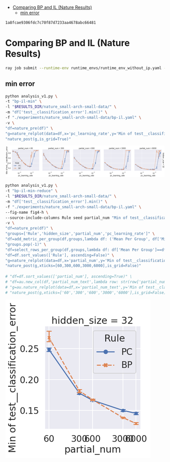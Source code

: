 <!-- TOC -->

-   [Comparing BP and IL (Nature Results)](#comparing-bp-and-il-nature-results)
    -   [min error](#min-error)

<!-- /TOC -->

```bash
1a8fcae9306fdc7c70f87d7233aa4678abc66481
```

# Comparing BP and IL (Nature Results)

```bash
ray job submit --runtime-env runtime_envs/runtime_env_without_ip.yaml --address $pssr -- python main.py -c nature_small-arch-small-data/bp-il
```

## min error

```bash
python analysis_v1.py \
-t "bp-il-min" \
-l "$RESULTS_DIR/nature_small-arch-small-data/" \
-m "df['test__classification_error'].min()" \
-f "./experiments/nature_small-arch-small-data/bp-il.yaml" \
-v \
"df=nature_pre(df)" \
"g=nature_relplot(data=df,x='pc_learning_rate',y='Min of test__classification_error',hue='Rule',style='Rule',col='partial_num',row='hidden_size').set(xscale='log')" \
"nature_post(g,is_grid=True)"
```

![](./bp-il-min-.png)

```bash
python analysis_v1.py \
-t "bp-il-min-reduce" \
-l "$RESULTS_DIR/nature_small-arch-small-data/" \
-m "df['test__classification_error'].min()" \
-f "./experiments/nature_small-arch-small-data/bp-il.yaml" \
--fig-name fig4-h \
--source-include-columns Rule seed partial_num "Min of test__classification_error" \
-v \
"df=nature_pre(df)" \
"groups=['Rule','hidden_size','partial_num','pc_learning_rate']" \
"df=add_metric_per_group(df,groups,lambda df: ('Mean Per Group', df['Min of test__classification_error'].mean()))" \
"groups.pop(-1)" \
"df=select_rows_per_group(df,groups,lambda df: df['Mean Per Group']==df['Mean Per Group'].min())" \
"df=df.sort_values(['Rule'], ascending=False)" \
"g=nature_relplot(data=df,x='partial_num',y='Min of test__classification_error',hue='Rule',style='Rule',col='hidden_size').set(xscale='log')" \
"nature_post(g,xticks=[60,300,600,3000,6000],is_grid=False)"

# "df=df.sort_values(['partial_num'], ascending=True)" \
# "df=au.new_col(df,'partial_num_text',lambda row: str(row['partial_num']))" \
# "g=au.nature_relplot(data=df,x='partial_num_text',y='Min of test__classification_error',hue='Rule',style='Rule',col='hidden_size')" \
# "nature_post(g,xticks=['60','300','600','3000','6000'],is_grid=False)"
```

![](./bp-il-min-reduce-.png)

<!-- ## sample efficiency

```bash
python analysis_v1.py \
-t "bp-il-sum" \
-l "$RESULTS_DIR/nature_small-arch-small-data/" \
-m "df['test__classification_error'].sum()" \
-f "./experiments/nature_small-arch-small-data/bp-il.yaml" \
-d \
-v \
"df=nature_pre(df)" \
"g=nature_relplot(data=df,x='pc_learning_rate',y='Sum of test__classification_error',hue='Rule',style='Rule',col='partial_num',row='hidden_size').set(xscale='log')" \
"nature_post(g,is_grid=True)"
```

![](./bp-il-sum-.png)

```bash
python analysis_v1.py \
-t "bp-il-sum-reduce" \
-l "$RESULTS_DIR/nature_small-arch-small-data/" \
-m "df['test__classification_error'].sum()" \
-f "./experiments/nature_small-arch-small-data/bp-il.yaml" \
-v \
"df=nature_pre(df)" \
"groups=['Rule','hidden_size','partial_num','pc_learning_rate']" \
"df=add_metric_per_group(df,groups,lambda df: ('Sum per group', df['Sum of test__classification_error'].sum()))" \
"groups.pop(-1)" \
"df=select_rows_per_group(df,groups,lambda df: df['Sum per group']==df['Sum per group'].min())" \
"df=df.sort_values(['Rule'], ascending=False)" \
"g=nature_relplot(data=df,x='partial_num',y='Sum of test__classification_error',hue='Rule',style='Rule',col='hidden_size').set(xscale='log')" \
"nature_post(g,xticks=[6,60,600,6000],is_grid=False)"
```

![](./bp-il-sum-reduce-.png) -->

<!-- # Comparing BP and IL, test loss co

```bash
ray job submit --runtime-env runtime_envs/runtime_env_without_ip.yaml --address $pssr -- python main.py -c nature_small-arch-small-data/bp-il-test-loss-co.yaml
sbatch -J ./experiments/nature_small-arch-small-data/bp-il-test-loss-co.yaml ./submit.sh
```

## min error

```bash
python analysis_v1.py \
-t "bp-il-test-loss-co-min" \
-l ../general-energy-nets-results/nature_small-arch-small-data/ \
-m "df['test__classification_error'].min()" \
-f "./experiments/nature_small-arch-small-data/bp-il-test-loss-co.yaml" \
-v \
"df=nature_pre(df)" \
"g=nature_relplot(data=df,x='pc_learning_rate',y='Min of test__classification_error',hue='PC',col='loss_fn_coefficient')" \
"nature_post(g)"
```

![](./bp-il-test-loss-co-min-.png)

CONCLUSION:
- loss_fn_coefficient makes no difference

# Comparing BP and IL, test inference rate and T

```bash
CUDA_VISIBLE_DEVICES=0,1,2,4,5,6,7 ray job submit --runtime-env runtime_envs/runtime_env_without_ip.yaml --address $pssr -- python main.py -c nature_small-arch-small-data/bp-il-test-inference-rate-T.yaml
sbatch -J ./experiments/nature_small-arch-small-data/bp-il-test-inference-rate-T.yaml ./submit.sh
```

## min error

```bash
python analysis_v1.py \
-t "bp-il-test-inference-rate-T-min" \
-l ../general-energy-nets-results/nature_small-arch-small-data/ \
-m "df['test__classification_error'].min()" \
-f "./experiments/nature_small-arch-small-data/bp-il-test-inference-rate-T.yaml" \
-v \
"df=nature_pre(df)" \
"g=nature_relplot(data=df,x='pc_learning_rate',y='Min of test__classification_error',hue='PC',col='inference rate',row='T')" \
"nature_post(g)"
```

![](./bp-il-test-inference-rate-T-min-.png)

CONCLUSION:
- inference rate and T do NOT improve anything

# Comparing RBP and Sa-Z-IL (x_lr_discount=0.5)

```bash
ray job submit --runtime-env runtime_envs/runtime_env_without_ip.yaml --address $pssr -- python main.py -c nature_small-arch-small-data/rbp-sazil.yaml
```

## sample efficiency

```bash
python analysis_v1.py \
-t "rbp-sazil" \
-l ../general-energy-nets-results/nature_small-arch-small-data/ \
-m "df['test__classification_error'].mean()" \
-f ./experiments/nature_small-arch-small-data/rbp-sazil.yaml \
-v \
"df=nature_pre(df)" \
"g=nature_relplot(data=df,x='p_lr',y='mean_test__classification_error',hue='PC',col='partial_num',row='ns').set(yscale='log')" \
"nature_post(g)"
```

![](./rbp-sazil-.png)

## final error

```bash
python analysis_v1.py \
-t "rbp-sazil-final" \
-l ../general-energy-nets-results/nature_small-arch-small-data/ \
-m "df['test__classification_error'].iloc[-1]" \
-f ./experiments/nature_small-arch-small-data/rbp-sazil.yaml \
-v \
"df=nature_pre(df)" \
"g=nature_relplot(data=df,x='p_lr',y='last_test__classification_error',hue='PC',col='partial_num',row='ns')" \
"nature_post(g)"
```

![](./rbp-sazil-final-.png)

# Comparing RBP and Sa-Z-IL (x_lr_discount=1.0)

```bash
ray job submit --runtime-env runtime_envs/runtime_env_without_ip.yaml --address $pssr -- python main.py -c nature_small-arch-small-data/rbp-sazil-nd.yaml
```

## sample efficiency

```bash
python analysis_v1.py \
-t "rbp-sazil-nd" \
-l ../general-energy-nets-results/nature_small-arch-small-data/ \
-m "df['test__classification_error'].mean()" \
-f ./experiments/nature_small-arch-small-data/rbp-sazil-nd.yaml \
-v \
"df=nature_pre(df)" \
"g=nature_relplot(data=df,x='p_lr',y='mean_test__classification_error',hue='PC',col='partial_num',row='ns').set(yscale='log')" \
"nature_post(g)"
```

![](./rbp-sazil-nd-.png)

## final error

```bash
python analysis_v1.py \
-t "rbp-sazil-nd-final" \
-l ../general-energy-nets-results/nature_small-arch-small-data/ \
-m "df['test__classification_error'].iloc[-1]" \
-f ./experiments/nature_small-arch-small-data/rbp-sazil-nd.yaml \
-v \
"df=nature_pre(df)" \
"g=nature_relplot(data=df,x='p_lr',y='last_test__classification_error',hue='PC',col='partial_num',row='ns')" \
"nature_post(g)"
```

![](./rbp-sazil-nd-final-.png)

# Comparing RBP and Sa-Z-IL (what is wrong)

(tune sazil)

```bash
ray job submit --runtime-env runtime_envs/runtime_env_without_ip.yaml --address $pssr -- python main.py -c nature_small-arch-small-data/rbp-sazil-wiw.yaml
```

## sample efficiency

```bash
python analysis_v1.py \
-t "rbp-sazil-wiw" \
-l ../general-energy-nets-results/nature_small-arch-small-data/ \
-m "df['test__classification_error'].mean()" \
-f ./experiments/nature_small-arch-small-data/rbp-sazil-wiw.yaml \
-v \
"df=nature_pre(df)" \
"g=nature_relplot(data=df,x='p_lr',y='mean_test__classification_error',hue='PC',col='x_lr_discount').set(yscale='log')" \
"nature_post(g)"
```

```bash
"df=df.sort_values(['bias','batch_size','x_lr','x_lr_discount','T','gain'])" \
"df=combine_cols(df,'col',['bias','batch_size','x_lr'])" \
"df=combine_cols(df,'row',['x_lr_discount','T','gain'])" \
```

![](./rbp-sazil-wiw-.png)

## final error

```bash
python analysis_v1.py \
-t "rbp-sazil-wiw-final" \
-l ../general-energy-nets-results/nature_small-arch-small-data/ \
-m "df['test__classification_error'].iloc[-1]" \
-f ./experiments/nature_small-arch-small-data/rbp-sazil-wiw.yaml \
-v \
"df=nature_pre(df)" \
"g=nature_relplot(data=df,x='p_lr',y='last_test__classification_error',hue='PC',col='x_lr_discount').set(yscale='log')" \
"nature_post(g)"
```

![](./rbp-sazil-wiw-final-.png)

- This is weird, I cannot reproduce experiments of sazil and rbp here. Maybe searching gain is necessary for comparing sazil and rbp? Anyway, I am focusing on IL and BP now, so leave it here.
- Note that the experiments of sazil and rbp are still reproduceable by the other experiments folder and commit point. -->
